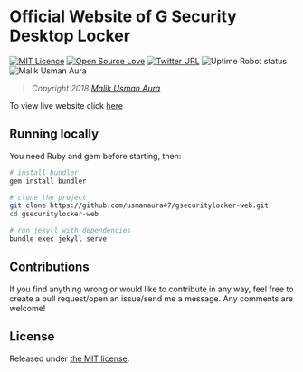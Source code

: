 # Official Website of G Security Desktop Locker

[![MIT Licence](https://badges.frapsoft.com/os/mit/mit.svg?v=103)](https://opensource.org/licenses/mit-license.php)
[![Open Source Love](https://badges.frapsoft.com/os/v1/open-source.png?v=103)](https://github.com/usmanaura47/gsecuritylocker-web/)
[![Twitter URL](https://img.shields.io/twitter/url/http/shields.io.svg?style=flat-square)](https://twitter.com/malikusmanaura)
![Uptime Robot status](https://img.shields.io/uptimerobot/status/m778918918-3e92c097147760ee39d02d36.svg?style=flat-square)
![Malik Usman Aura](https://img.shields.io/badge/Coded%20by-Malik%20Usman%20Aura-blue.svg)

> *Copyright 2018 [Malik Usman Aura](mailto:usmanaura47@gmail[dot]com)*

To view live website click [here](http://gsecuritylocker.tk)

## Running locally

You need Ruby and gem before starting, then:

```bash
# install bundler
gem install bundler

# clone the project
git clone https://github.com/usmanaura47/gsecuritylocker-web.git
cd gsecuritylocker-web

# run jekyll with dependencies
bundle exec jekyll serve
```

## Contributions
If you find anything wrong or would like to contribute in any way, feel free to create a pull request/open an issue/send me a message. Any comments are welcome!

## License

Released under [the MIT license](LICENSE).

